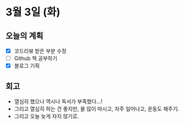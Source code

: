 # 3월 3일 (화)

## 오늘의 계획

- [x] 코드리뷰 받은 부분 수정
- [ ] Github 책 공부하기
- [x] 블로그 기획

## 회고

- 열심히 했으나 역시나 독서가 부족했다...!
- 그리고 열심히 하는 건 좋지만, 물 많이 마시고, 자주 일어나고, 운동도 해주기.
- 그리고 오늘 늦게 자지 않기로.
